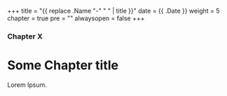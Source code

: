 +++
title = "{{ replace .Name "-" " " | title }}"
date = {{ .Date }}
weight = 5
chapter = true
pre = ""
alwaysopen = false
+++

### Chapter X

# Some Chapter title

Lorem Ipsum.